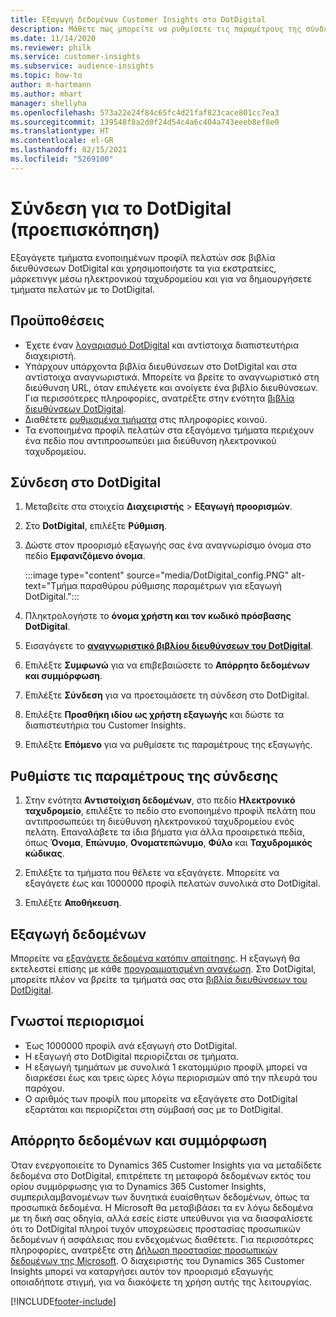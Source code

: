 ```yaml
---
title: Εξαγωγή δεδομένων Customer Insights στο DotDigital
description: Μάθετε πώς μπορείτε να ρυθμίσετε τις παραμέτρους της σύνδεσης στο DotDigital.
ms.date: 11/14/2020
ms.reviewer: philk
ms.service: customer-insights
ms.subservice: audience-insights
ms.topic: how-to
author: m-hartmann
ms.author: mhart
manager: shellyha
ms.openlocfilehash: 573a22e24f84c65fc4d21faf823cace801cc7ea3
ms.sourcegitcommit: 139548f8a2d0f24d54c4a6c404a743eeeb8ef8e0
ms.translationtype: HT
ms.contentlocale: el-GR
ms.lasthandoff: 02/15/2021
ms.locfileid: "5269100"
---
```

# <a name="connector-for-dotdigital-preview"></a>Σύνδεση για το DotDigital (προεπισκόπηση)

Εξαγάγετε τμήματα ενοποιημένων προφίλ πελατών σσε βιβλία διευθύνσεων DotDigital και χρησιμοποιήστε τα για εκστρατείες, μάρκετινγκ μέσω ηλεκτρονικού ταχυδρομείου και για να δημιουργήσετε τμήματα πελατών με το DotDigital. 

## <a name="prerequisites"></a>Προϋποθέσεις

-   Έχετε έναν [λογαριασμό DotDigital](https://dotdigital.com/) και αντίστοιχα διαπιστευτήρια διαχειριστή.
-   Υπάρχουν υπάρχοντα βιβλία διευθύνσεων στο DotDigital και στα αντίστοιχα αναγνωριστικά. Μπορείτε να βρείτε το αναγνωριστικό στη διεύθυνση URL, όταν επιλέγετε και ανοίγετε ένα βιβλίο διευθύνσεων. Για περισσότερες πληροφορίες, ανατρέξτε στην ενότητα [βιβλία διευθύνσεων DotDigital](https://support.dotdigital.com/hc/articles/212211968-Creating-an-address-book).
-   Διαθέτετε [ρυθμισμένα τμήματα](segments.md) στις πληροφορίες κοινού.
-   Τα ενοποιημένα προφίλ πελατών στα εξαγόμενα τμήματα περιέχουν ένα πεδίο που αντιπροσωπεύει μια διεύθυνση ηλεκτρονικού ταχυδρομείου.

## <a name="connect-to-dotdigital"></a>Σύνδεση στο DotDigital

1. Μεταβείτε στα στοιχεία **Διαχειριστής** > **Εξαγωγή προορισμών**.

1. Στο **DotDigital**, επιλέξτε **Ρύθμιση**.

1. Δώστε στον προορισμό εξαγωγής σας ένα αναγνωρίσιμο όνομα στο πεδίο **Εμφανιζόμενο όνομα**.

   :::image type="content" source="media/DotDigital_config.PNG" alt-text="Τμήμα παραθύρου ρύθμισης παραμέτρων για εξαγωγή DotDigital.":::

1. Πληκτρολογήστε το **όνομα χρήστη και τον κωδικό πρόσβασης DotDigital**.

1. Εισαγάγετε το **[αναγνωριστικό βιβλίου διευθύνσεων του DotDigital](https://support.dotdigital.com/hc/articles/212211968-Creating-an-address-book)**.

1. Επιλέξτε **Συμφωνώ** για να επιβεβαιώσετε το **Απόρρητο δεδομένων και συμμόρφωση**.

1. Επιλέξτε **Σύνδεση** για να προετοιμάσετε τη σύνδεση στο DotDigital.

1. Επιλέξτε **Προσθήκη ιδίου ως χρήστη εξαγωγής** και δώστε τα διαπιστευτήρια του Customer Insights.

1. Επιλέξτε **Επόμενο** για να ρυθμίσετε τις παραμέτρους της εξαγωγής.

## <a name="configure-the-connector"></a>Ρυθμίστε τις παραμέτρους της σύνδεσης

1. Στην ενότητα **Αντιστοίχιση δεδομένων**, στο πεδίο **Ηλεκτρονικό ταχυδρομείο**, επιλέξτε το πεδίο στο ενοποιημένο προφίλ πελάτη που αντιπροσωπεύει τη διεύθυνση ηλεκτρονικού ταχυδρομείου ενός πελάτη. Επαναλάβετε τα ίδια βήματα για άλλα προαιρετικά πεδία, όπως **Όνομα**, **Επώνυμο**, **Ονοματεπώνυμο**, **Φύλο** και **Ταχυδρομικός κώδικας**.

1. Επιλέξτε τα τμήματα που θέλετε να εξαγάγετε. Μπορείτε να εξαγάγετε έως και 1000000 προφίλ πελατών συνολικά στο DotDigital.

1. Επιλέξτε **Αποθήκευση**.

## <a name="export-the-data"></a>Εξαγωγή δεδομένων

Μπορείτε να [εξαγάγετε δεδομένα κατόπιν απαίτησης](export-destinations.md). Η εξαγωγή θα εκτελεστεί επίσης με κάθε [προγραμματισμένη ανανέωση](system.md#schedule-tab). Στο DotDigital, μπορείτε πλέον να βρείτε τα τμήματά σας στα [βιβλία διευθύνσεων του DotDigital](https://support.dotdigital.com/hc/articles/212211968-Creating-an-address-book).

## <a name="known-limitations"></a>Γνωστοί περιορισμοί

- Έως 1000000 προφίλ ανά εξαγωγή στο DotDigital.
- Η εξαγωγή στο DotDigital περιορίζεται σε τμήματα.
- Η εξαγωγή τμημάτων με συνολικά 1 εκατομμύριο προφίλ μπορεί να διαρκέσει έως και τρεις ώρες λόγω περιορισμών από την πλευρά του παρόχου. 
- Ο αριθμός των προφίλ που μπορείτε να εξαγάγετε στο DotDigital εξαρτάται και περιορίζεται στη σύμβασή σας με το DotDigital.

## <a name="data-privacy-and-compliance"></a>Απόρρητο δεδομένων και συμμόρφωση

Όταν ενεργοποιείτε το Dynamics 365 Customer Insights για να μεταδίδετε δεδομένα στο DotDigital, επιτρέπετε τη μεταφορά δεδομένων εκτός του ορίου συμμόρφωσης για το Dynamics 365 Customer Insights, συμπεριλαμβανομένων των δυνητικά ευαίσθητων δεδομένων, όπως τα προσωπικά δεδομένα. Η Microsoft θα μεταβιβάσει τα εν λόγω δεδομένα με τη δική σας οδηγία, αλλά εσείς είστε υπεύθυνοι για να διασφαλίσετε ότι το DotDigital πληροί τυχόν υποχρεώσεις προστασίας προσωπικών δεδομένων ή ασφάλειας που ενδεχομένως διαθέτετε. Για περισσότερες πληροφορίες, ανατρέξτε στη [Δήλωση προστασίας προσωπικών δεδομένων της Microsoft](https://go.microsoft.com/fwlink/?linkid=396732).
Ο διαχειριστής του Dynamics 365 Customer Insights μπορεί να καταργήσει αυτόν τον προορισμό εξαγωγής οποιαδήποτε στιγμή, για να διακόψετε τη χρήση αυτής της λειτουργίας.


[!INCLUDE[footer-include](../includes/footer-banner.md)]